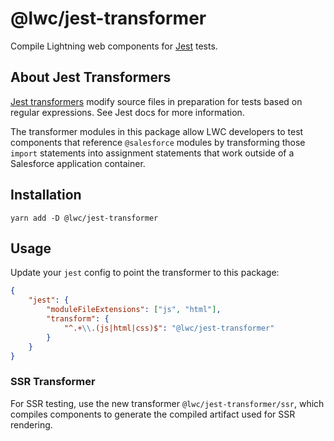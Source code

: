# @lwc/jest-transformer

Compile Lightning web components for [Jest](https://facebook.github.io/jest/) tests.

## About Jest Transformers

[Jest transformers](https://jestjs.io/docs/en/configuration#transform-object-string-string) modify source files in preparation for tests based on regular expressions. See Jest docs for more information.

The transformer modules in this package allow LWC developers to test components that reference `@salesforce` modules by transforming those `import` statements into assignment statements that work outside of a Salesforce application container.

## Installation

`yarn add -D @lwc/jest-transformer`

## Usage

Update your `jest` config to point the transformer to this package:

```json
{
    "jest": {
        "moduleFileExtensions": ["js", "html"],
        "transform": {
            "^.+\\.(js|html|css)$": "@lwc/jest-transformer"
        }
    }
}
```

### SSR Transformer

For SSR testing, use the new transformer `@lwc/jest-transformer/ssr`, which compiles components to generate the compiled artifact used for SSR rendering.
